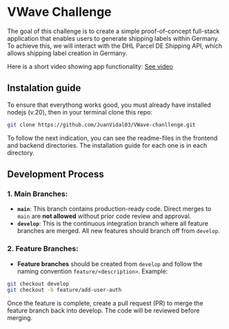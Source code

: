 # VWave Challenge
The goal of this challenge is to create a simple proof-of-concept full-stack application that enables users to generate shipping labels within Germany. To achieve this, we will interact with the DHL Parcel DE Shipping API, which allows shipping label creation in Germany.

Here is a short video showing app functionality: [See video](https://vento.so/view/5874dc2b-f5c9-4cca-bf5f-ce28962c7e21?utm_medium=share)

## Instalation guide
To ensure that everythong works good, you must already have installed nodejs (v.20), then in your terminal clone this repo:

```bash
git clone https://github.com/JuanVidal03/VWave-chanllenge.git
```

To follow the next indication, you can see the readme-files in the frontend and backend directories. The installation guide for each one is in each directory.

## Development Process

### 1. Main Branches:
- **`main`**: This branch contains production-ready code. Direct merges to `main` are **not allowed** without prior code review and approval.
- **`develop`**: This is the continuous integration branch where all feature branches are merged. All new features should branch off from `develop`.

### 2. Feature Branches:
- **Feature branches** should be created from `develop` and follow the naming convention `feature/<description>`. Example:
  
``` bash
git checkout develop
git checkout -b feature/add-user-auth
```

Once the feature is complete, create a pull request (PR) to merge the feature branch back into develop. The code will be reviewed before merging.